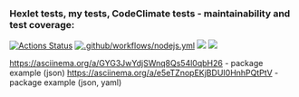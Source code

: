 ### Hexlet tests, my tests, CodeClimate tests - maintainability and test coverage:
[![Actions Status](https://github.com/SergeiKiss/frontend-project-46/workflows/hexlet-check/badge.svg)](https://github.com/SergeiKiss/frontend-project-46/actions)
[![.github/workflows/nodejs.yml](https://github.com/SergeiKiss/frontend-project-46/actions/workflows/nodejs.yml/badge.svg)](https://github.com/SergeiKiss/frontend-project-46/actions/workflows/nodejs.yml)
<a href="https://codeclimate.com/github/SergeiKiss/frontend-project-46/maintainability"><img src="https://api.codeclimate.com/v1/badges/4e3fe545976e43a59f7b/maintainability" /></a>
<a href="https://codeclimate.com/github/SergeiKiss/frontend-project-46/test_coverage"><img src="https://api.codeclimate.com/v1/badges/4e3fe545976e43a59f7b/test_coverage" /></a>


https://asciinema.org/a/GYG3JwYdjSWnq8Qs54l0qbH26 - package example (json)
https://asciinema.org/a/e5eTZnopEKjBDUI0HnhPQtPtV - package example (json, yaml)
